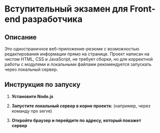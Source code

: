# Вступительный экзамен для Front-end разработчика

## Описание

Это одностраничное веб-приложение-резюме с возможностью редактирования информации прямо на странице. Проект написан на чистом HTML, CSS и JavaScript, не требует сборки, но для корректной работы с модулями и локальными файлами рекомендуется запускать через локальный сервер.

## Инструкция по запуску

1. **Установите Node.js**

2. **Запустите локальный сервер в корне проекта:** (например, через команду npx serve)

3. **Откройте браузер и перейдите по адресу, который покажет сервер**
